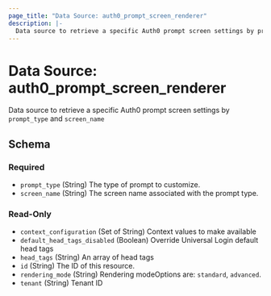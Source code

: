 ```yaml
---
page_title: "Data Source: auth0_prompt_screen_renderer"
description: |-
  Data source to retrieve a specific Auth0 prompt screen settings by prompt_type and screen_name
---
```


# Data Source: auth0_prompt_screen_renderer

Data source to retrieve a specific Auth0 prompt screen settings by `prompt_type` and `screen_name`



<!-- schema generated by tfplugindocs -->
## Schema

### Required

- `prompt_type` (String) The type of prompt to customize.
- `screen_name` (String) The screen name associated with the prompt type.

### Read-Only

- `context_configuration` (Set of String) Context values to make available
- `default_head_tags_disabled` (Boolean) Override Universal Login default head tags
- `head_tags` (String) An array of head tags
- `id` (String) The ID of this resource.
- `rendering_mode` (String) Rendering modeOptions are: `standard`, `advanced`.
- `tenant` (String) Tenant ID


